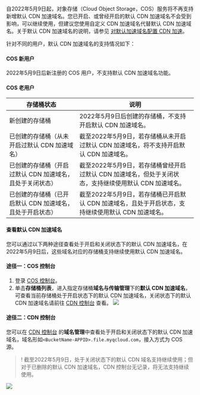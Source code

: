 自2022年5月9日起，对象存储（Cloud Object Storage，COS）服务将不再支持新增默认 CDN 加速域名。您已开启、或曾经开启的默认 CDN 加速域名不会受到影响，可以继续使用，但建议您使用自定义 CDN 加速域名代替默认 CDN 加速域名。关于默认 CDN 加速域名的说明，请参见 [对默认加速域名配置 CDN 加速](https://intl.cloud.tencent.com/document/product/436/18670)。

针对不同的用户，默认 CDN 加速域名的支持情况如下：

#### COS 新用户

2022年5月9日后新注册的 COS 用户，不支持默认 CDN 加速域名功能。

#### COS 老用户

| 存储桶状态                                                | 说明                                                         |
| --------------------------------------------------------- | ------------------------------------------------------------ |
| 新创建的存储桶                                            | 2022年5月9日后创建的存储桶，不支持开启默认 CDN 加速域名。    |
| 已创建的存储桶（从未开启过默认 CDN 加速域名）             | 截至2022年5月9日，若存储桶从未开启过默认 CDN 加速域名，将不支持开启默认 CDN 加速域名。 |
| 已创建的存储桶（开启过默认 CDN 加速域名，且处于关闭状态） | 截至2022年5月9日，若存储桶曾经开启过默认 CDN 加速域名，但处于关闭状态，支持继续使用默认 CDN 加速域名。 |
| 已创建的存储桶（已开启默认 CDN 加速域名，且处于开启状态） | 截至2022年5月9日，若存储桶已开启默认 CDN 加速域名，且处于开启状态，支持继续使用默认 CDN 加速域名。 |


#### 查看默认 CDN 加速域名

您可以通过以下两种途径查看处于开启和关闭状态下的默认 CDN 加速域名，在2022年5月9日后，这些域名对应的存储桶支持继续使用默认 CDN 加速域名。

#### 途径一：COS 控制台

1. 登录 [COS 控制台](https://console.cloud.tencent.com/cos5)。
2. 单击**存储桶列表**，进入指定存储桶**域名与传输管理**下的**默认 CDN 加速域名**，可查看当前存储桶处于开启状态下的默认 CDN 加速域名，关闭状态下的默认 CDN 加速域名请前往 [CDN 控制台](https://console.cloud.tencent.com/cdn/domains) 查看。
![](https://qcloudimg.tencent-cloud.cn/raw/6314b96a1e1be3b7b7aeeac5e44d3f25.png)

#### 途径二：CDN 控制台

您可以在 [CDN 控制台](https://console.cloud.tencent.com/cdn/domains) 的**域名管理**中查看处于开启和关闭状态下的默认 CDN 加速域名，域名形如`<BucketName-APPID>.file.myqcloud.com`，接入方式为 COS 源。

>! 截至2022年5月9日，处于关闭状态下的默认 CDN 域名支持继续使用；但对于已删除的默认 CDN 加速域名，CDN 控制台无记录，将无法支持继续使用。

![](https://qcloudimg.tencent-cloud.cn/raw/af25652f08d7648b373f447104914d1b.jpg)

